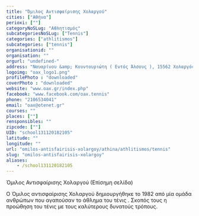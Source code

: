 ```yaml
---
title: "Όμιλος Αντισφαίρισης Χολαργού"
cities: ["Αθήνα"]
perioxi: [""]
categoryNoSLug: "Αθλητισμός"
subcategoriesNoSLug: ["Tennis"]
categories: ["athlitismos"]
subcategories: ["tennis"]
organisationid: ""
organisation: ""
orgurl: "undefined-"
address: "Ναυαρίνου &amp; Κουντουριώτη ( Εντός Άλσους ), 15562 Χολαργός"
logoimg: "oax_logo1.png"
profilePhoto : "downloaded"
coverPhoto : "downloaded"
website: "www.oax.gr/index.php"
facebook: "www.facebook.com/oax.tennis"
phone: "2106534041"
email: "oax@otenet.gr"
courses: ""
places: [""]
rensponsibles: ""
zipcode: [""]
UID: "school131120182105"
latitude: ""
longitude: ""
url: "omilos-antisfairisis-xolargoy/athina/athlitismos/tennis"
slug: "omilos-antisfairisis-xolargoy"
aliases:
    - /school131120182105
---
```



Όμιλος Αντισφαίρισης Χολαργού (Επίσημη σελίδα)

Ο Όμιλος αντισφαίρισης Χολαργού δημιουργήθηκε το 1982 από μία ομάδα ανθρώπων που αγαπούσαν το άθλημα του τένις . Σκοπός τους η προώθηση του τένις με τους καλύτερους δυνατούς τρόπους.